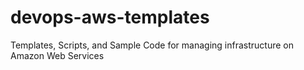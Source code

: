 # devops-aws-templates
Templates, Scripts, and Sample Code for managing infrastructure on Amazon Web Services
